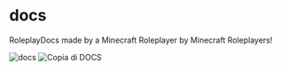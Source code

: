 # docs
RoleplayDocs made by a Minecraft Roleplayer by Minecraft Roleplayers!

![docs](https://github.com/zPeppoh/docs/assets/110465104/e34674ee-e43c-4006-99bd-ba186a7d59a5)
![Copia di DOCS](https://github.com/zPeppoh/docs/assets/110465104/25292714-525f-4b07-8979-a421a719cc6a)
